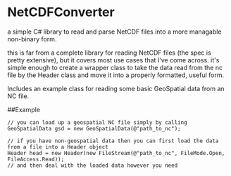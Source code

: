 NetCDFConverter
===============

a simple C# library to read and parse NetCDF files into a more managable non-binary form.

this is far from a complete library for reading NetCDF files (the spec is pretty extensive), but it covers most use cases that I've come across.
it's simple enough to create a wrapper class to take the data read from the nc file by the Header class and move it into a properly formatted, useful form.

Includes an example class for reading some basic GeoSpatial data from an NC file.

##Example

```
// you can load up a geospatial NC file simply by calling
GeoSpatialData gsd = new GeoSpatialData(@"path_to_nc");

// if you have non-geospatial data then you can first load the data from a file into a Header object
Header head = new Header(new FileStream(@"path_to_nc", FileMode.Open, FileAccess.Read));
// and then deal with the loaded data however you need

```